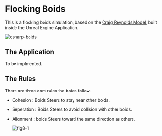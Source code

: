 # Flocking Boids

This is a flocking boids simulation, based on the [Craig Reynolds Model](https://www.red3d.com/cwr/boids/), built inside the Unreal Engine Application.

![csharp-boids](https://github.com/BoonBoonBoonBoon/FlockingUnreal/assets/84918413/29c6f826-73d0-43bd-9f02-7924882f7e7c)

## The Application
To be implmented.

## The Rules

There are three core rules the boids follow.

* Cohesion : Boids Steers to stay near other boids.
- Seperation : Boids Steers to avoid collision with other boids.
* Alignment : boids Steers toward the same direction as others.

  ![fig8-1](https://github.com/BoonBoonBoonBoon/FlockingUnreal/assets/84918413/431d1c1d-16c2-4e4d-9f7f-c0e0fdfbea71)
